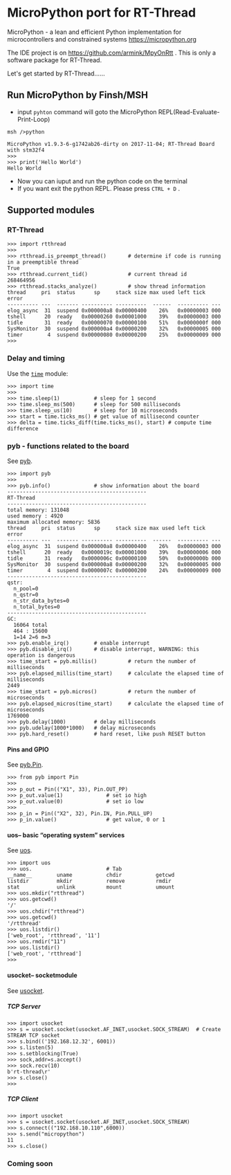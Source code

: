 # MicroPython port for RT-Thread

MicroPython - a lean and efficient Python implementation for microcontrollers and constrained systems https://micropython.org

The IDE project is on https://github.com/armink/MpyOnRtt . This is only a software package for RT-Thread.

Let's get started by RT-Thread……

## Run MicroPython by Finsh/MSH

- input `pyhton` command will goto the MicroPython REPL(Read-Evaluate-Print-Loop)

```
msh />python

MicroPython v1.9.3-6-g1742ab26-dirty on 2017-11-04; RT-Thread Board with stm32f4
>>> 
>>> print('Hello World')
Hello World
```

- Now you can iuput and run the python code on the terminal
- If you want exit the python REPL. Please press `CTRL + D` .

## Supported modules

### RT-Thread

```
>>> import rtthread
>>> 
>>> rtthread.is_preempt_thread()       # determine if code is running in a preemptible thread
True
>>> rtthread.current_tid()             # current thread id
268464956
>>> rtthread.stacks_analyze()          # show thread information
thread     pri  status      sp     stack size max used left tick  error
---------- ---  ------- ---------- ----------  ------  ---------- ---
elog_async  31  suspend 0x000000a8 0x00000400    26%   0x00000003 000
tshell      20  ready   0x00000260 0x00001000    39%   0x00000003 000
tidle       31  ready   0x00000070 0x00000100    51%   0x0000000f 000
SysMonitor  30  suspend 0x000000a4 0x00000200    32%   0x00000005 000
timer        4  suspend 0x00000080 0x00000200    25%   0x00000009 000
>>> 
```

### Delay and timing

Use the [`time`](http://docs.micropython.org/en/latest/pyboard/library/utime.html#module-utime) module:

```
>>> import time
>>> 
>>> time.sleep(1)           # sleep for 1 second
>>> time.sleep_ms(500)      # sleep for 500 milliseconds
>>> time.sleep_us(10)       # sleep for 10 microseconds
>>> start = time.ticks_ms() # get value of millisecond counter
>>> delta = time.ticks_diff(time.ticks_ms(), start) # compute time difference
```

### pyb - functions related to the board

See [pyb](http://docs.micropython.org/en/latest/pyboard/library/pyb.html).

```
>>> import pyb
>>>
>>> pyb.info()              # show information about the board
---------------------------------------------
RT-Thread
---------------------------------------------
total memory: 131048
used memory : 4920
maximum allocated memory: 5836
thread     pri  status      sp     stack size max used left tick  error
---------- ---  ------- ---------- ----------  ------  ---------- ---
elog_async  31  suspend 0x000000a8 0x00000400    26%   0x00000003 000
tshell      20  ready   0x0000019c 0x00001000    39%   0x00000006 000
tidle       31  ready   0x0000006c 0x00000100    50%   0x0000000b 000
SysMonitor  30  suspend 0x000000a8 0x00000200    32%   0x00000005 000
timer        4  suspend 0x0000007c 0x00000200    24%   0x00000009 000
---------------------------------------------
qstr:
  n_pool=0
  n_qstr=0
  n_str_data_bytes=0
  n_total_bytes=0
---------------------------------------------
GC:
  16064 total
  464 : 15600
  1=14 2=6 m=3
>>> pyb.enable_irq()        # enable interrupt
>>> pyb.disable_irq()       # disable interrupt, WARNING: this operation is dangerous
>>> time_start = pyb.millis()          # return the number of milliseconds
>>> pyb.elapsed_millis(time_start)     # calculate the elapsed time of milliseconds
2449
>>> time_start = pyb.micros()          # return the number of microseconds
>>> pyb.elapsed_micros(time_start)     # calculate the elapsed time of microseconds
1769000
>>> pyb.delay(1000)         # delay milliseconds
>>> pyb.udelay(1000*1000)   # delay microseconds
>>> pyb.hard_reset()        # hard reset, like push RESET button
```

#### Pins and GPIO

See [pyb.Pin](http://docs.micropython.org/en/latest/pyboard/library/pyb.Pin.html#pyb-pin).

```
>>> from pyb import Pin
>>> 
>>> p_out = Pin(("X1", 33), Pin.OUT_PP)
>>> p_out.value(1)              # set io high
>>> p_out.value(0)              # set io low
>>> 
>>> p_in = Pin(("X2", 32), Pin.IN, Pin.PULL_UP)
>>> p_in.value()                # get value, 0 or 1
```

#### uos– basic “operating system” services

See [uos](http://docs.micropython.org/en/latest/pyboard/library/uos.html).

```
>>> import uos
>>> uos.                        # Tab 
__name__        uname           chdir           getcwd
listdir         mkdir           remove          rmdir
stat            unlink          mount           umount
>>> uos.mkdir("rtthread")
>>> uos.getcwd()
'/'
>>> uos.chdir("rtthread")
>>> uos.getcwd()
'/rtthread'
>>> uos.listdir()
['web_root', 'rtthread', '11']
>>> uos.rmdir("11")
>>> uos.listdir()
['web_root', 'rtthread']
>>> 
```

#### usocket– socketmodule

See [usocket](http://docs.micropython.org/en/latest/pyboard/library/usocket.html).

##### TCP Server

```
>>> import usocket 
>>> s = usocket.socket(usocket.AF_INET,usocket.SOCK_STREAM)  # Create STREAM TCP socket
>>> s.bind(('192.168.12.32', 6001))   
>>> s.listen(5)
>>> s.setblocking(True)
>>> sock,addr=s.accept()              
>>> sock.recv(10)                    
b'rt-thread\r'
>>> s.close()
>>> 
```

##### TCP Client

```
>>> import usocket 
>>> s = usocket.socket(usocket.AF_INET,usocket.SOCK_STREAM)
>>> s.connect(("192.168.10.110",6000))  
>>> s.send("micropython")               
11
>>> s.close()
```

### Coming soon
